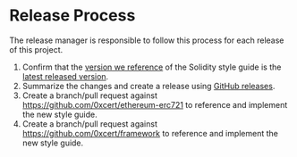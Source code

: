 # Release Process

The release manager is responsible to follow this process for each release of this project.

1. Confirm that the [version we reference](https://github.com/0xcert/solidity-style-guide#introduction) of the Solidity style guide is the [latest released version](https://github.com/ethereum/solidity/releases).
2. Summarize the changes and create a release using [GitHub releases](https://github.com/0xcert/solidity-style-guide/releases).
3. Create a branch/pull request against https://github.com/0xcert/ethereum-erc721 to reference and implement the new style guide.
4. Create a branch/pull request against https://github.com/0xcert/framework to reference and implement the new style guide.
